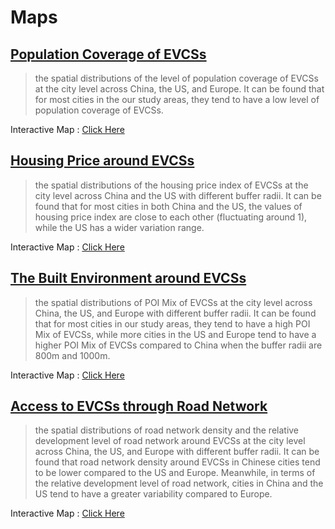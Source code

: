 # Maps

<!-- ![Figure A-2](../imgs/p1.png) -->


<!-- ## [Spatial Distributions of EVCSs](./AB.md)
> the spatial distributions of EVCSs across the three study areas. -->


<!-- Interactive Map : [Click Here](./AB.md) -->

## [Population Coverage of EVCSs](./C.md)

> the spatial distributions of the level of population coverage of EVCSs at the city level across China, the US, and Europe. It can be found that for most cities in the our study areas, they tend to have a low level of population coverage of EVCSs.

<!-- ![Figure C-1](../imgs/p3.png) -->
Interactive Map : [Click Here](./C.md)

## [Housing Price around EVCSs ](./D.md)

> the spatial distributions of the housing price index of EVCSs at the city level across China and the US with different buffer radii. It can be found that for most cities in both China and the US, the values of housing price index are close to each other (fluctuating around 1), while the US has a wider variation range.


<!-- ![Figure D-1](../imgs/p4.png) -->
<!-- ![Figure D-1](../imgs/p5.png) -->
Interactive Map : [Click Here](./D.md)

## [The Built Environment around EVCSs ](./E.md)

> the spatial distributions of POI Mix of EVCSs at the city level across China, the US, and Europe with different buffer radii. It can be found that for most cities in our study areas, they tend to have a high POI Mix of EVCSs, while more cities in the US and Europe tend to have a higher POI Mix of EVCSs compared to China when the buffer radii are 800m and 1000m.


<!-- ![Figure E-1](../imgs/p6.png) -->
<!-- ![Figure E-1](../imgs/p7.png) -->
Interactive Map : [Click Here](./E.md)

## [Access to EVCSs through Road Network](./F.md)

> the spatial distributions of road network density and the relative development level of road network around EVCSs at the city level across China, the US, and Europe with different buffer radii. It can be found that road network density around EVCSs in Chinese cities tend to be lower compared to the US and Europe. Meanwhile, in terms of the relative development level of road network, cities in China and the US tend to have a greater variability compared to Europe.

<!-- ![Figure F-1](../imgs/p8.png) -->

Interactive Map : [Click Here](./F.md)
